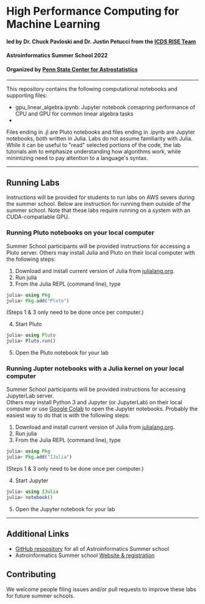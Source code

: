 # High Performance Computing for Machine Learning

#### led by Dr. Chuck Pavloski and Dr. Justin Petucci from the [ICDS RISE Team](https://www.icds.psu.edu/computing-services/rise/rise-team-members/) 
#### Astroinformatics Summer School 2022 
#### Organized by [Penn State Center for Astrostatistics](https://sites.psu.edu/astrostatistics/)

-----
This repository contains the following computational notebooks and supporting files: 
- gpu_linear_algebra.ipynb: Jupyter notebook comapring performance of CPU and GPU for common linear algebra tasks
- 

Files ending in .jl are Pluto notebooks and files ending in .ipynb are Jupyter notebooks, both written in Julia.
Labs do not assume familiarity with Julia.  While it can be useful to "read" selected portions of the code, the lab tutorials aim to emphasize understanding how algorithms work, while minimizing need to pay attention to a language's syntax.

---
## Running Labs
Instructions will be provided for students to run labs on AWS severs during the summer school.  Below are instruction for running them outside of the summer school.  Note that these labs require running on a system with an CUDA-compatiable GPU.

### Running Pluto notebooks on your local computer
Summer School participants will be provided instructions for accessing a Pluto server.  Others may install Julia and Pluto on their local computer with the following steps:
1.  Download and install current version of Julia from [julialang.org](https://julialang.org/downloads/).
2.  Run julia
3.  From the Julia REPL (command line), type
```julia
julia> using Pkg
julia> Pkg.add("Pluto")
```
(Steps 1 & 3 only need to be done once per computer.)

4.  Start Pluto
```julia
julia> using Pluto
julia> Pluto.run()
```
5.  Open the Pluto notebook for your lab

### Running Jupter notebooks with a Julia kernel on your local computer
Summer School participants will be provided instructions for accessing JupyterLab server.  
Others may install Python 3 and Jupyter (or JupyterLab) on their local computer or use [Google Colab](https://colab.research.google.com/) to open the Jupyter notebooks.  Probably the easiest way to do that is with the following steps:
1.  Download and install current version of Julia from [julialang.org](https://julialang.org/downloads/).
2.  Run julia
3.  From the Julia REPL (command line), type
```julia
julia> using Pkg
julia> Pkg.add("IJulia")
```
(Steps 1 & 3 only need to be done once per computer.)

4.  Start Jupyter
```julia
julia> using IJulia
julia> notebook()
```
5.  Open the Jupyter notebook for your lab

---
## Additional Links
- [GitHub respository](https://github.com/Astroinformatics/SummerSchool2022) for all of Astroinformatics Summer school
- Astroinformatics Summer school [Website & registration](https://sites.psu.edu/astrostatistics/astroinfo-su22/)

## Contributing
We welcome people filing issues and/or pull requests to improve these labs for future summer schools.
